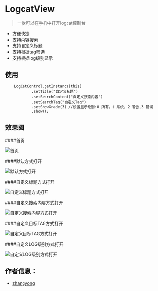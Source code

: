 

# LogcatView 
> 一款可以在手机中打开logcat控制台

- 方便快捷
- 支持内容搜索
- 支持自定义标题
- 支持根据tag筛选
- 支持根据log级别显示

## 使用

        LogCatControl.getInstance(this)
                .setTitle("自定义标题")
                .setSearchContent("自定义搜索内容")
                .setSearchTag("自定义Tag")
                .setShowGrade(3) //设置显示级别:0 所有，1 系统，2 警告,3 错误
                .show();

## 效果图

####首页

![首页](http://blog.9aiplay.com/zb_users/upload/2018/06/20180622134454152964629496115.png)

####默认方式打开

![默认方式打开](http://blog.9aiplay.com/zb_users/upload/2018/06/20180622134501152964630120858.png)

####自定义标题方式打开

![自定义标题方式打开](http://blog.9aiplay.com/zb_users/upload/2018/06/20180622134458152964629881244.png)

####自定义搜索内容方式打开

![自定义搜索内容方式打开](http://blog.9aiplay.com/zb_users/upload/2018/06/20180622134503152964630318296.png)

####自定义目标TAG方式打开

![自定义目标TAG方式打开](http://blog.9aiplay.com/zb_users/upload/2018/06/20180622134509152964630918228.png)

####自定义LOG级别方式打开

![自定义LOG级别方式打开](http://blog.9aiplay.com/zb_users/upload/2018/06/20180622134507152964630726508.png)



## 作者信息：

* [zhangyong](http://blog.9aiplay.com)

